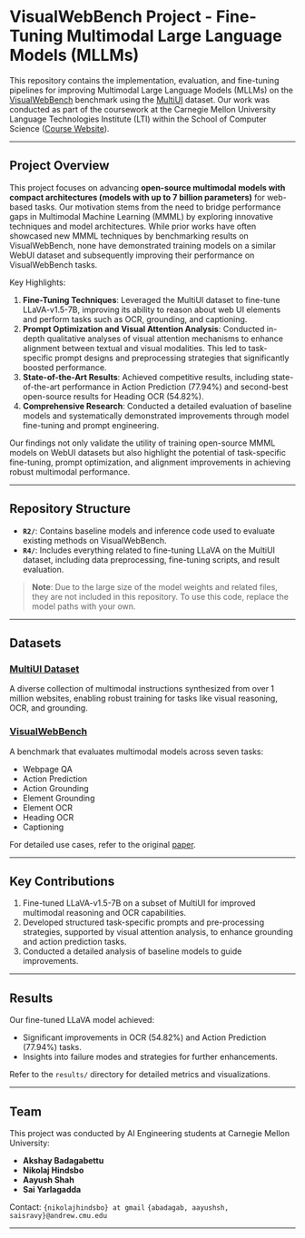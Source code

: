 # VisualWebBench Project - Fine-Tuning Multimodal Large Language Models (MLLMs)

This repository contains the implementation, evaluation, and fine-tuning pipelines for improving Multimodal Large Language Models (MLLMs) on the [VisualWebBench](https://visualwebbench.github.io/) benchmark using the [MultiUI](https://neulab.github.io/MultiUI/) dataset. Our work was conducted as part of the coursework at the Carnegie Mellon University Language Technologies Institute (LTI) within the School of Computer Science ([Course Website](https://cmu-mmml.github.io/)).

---

## Project Overview

This project focuses on advancing **open-source multimodal models with compact architectures (models with up to 7 billion parameters)** for web-based tasks. Our motivation stems from the need to bridge performance gaps in Multimodal Machine Learning (MMML) by exploring innovative techniques and model architectures. While prior works have often showcased new MMML techniques by benchmarking results on VisualWebBench, none have demonstrated training models on a similar WebUI dataset and subsequently improving their performance on VisualWebBench tasks.

Key Highlights:
1. **Fine-Tuning Techniques**: Leveraged the MultiUI dataset to fine-tune LLaVA-v1.5-7B, improving its ability to reason about web UI elements and perform tasks such as OCR, grounding, and captioning.
2. **Prompt Optimization and Visual Attention Analysis**: Conducted in-depth qualitative analyses of visual attention mechanisms to enhance alignment between textual and visual modalities. This led to task-specific prompt designs and preprocessing strategies that significantly boosted performance.
3. **State-of-the-Art Results**: Achieved competitive results, including state-of-the-art performance in Action Prediction (77.94%) and second-best open-source results for Heading OCR (54.82%).
4. **Comprehensive Research**: Conducted a detailed evaluation of baseline models and systematically demonstrated improvements through model fine-tuning and prompt engineering.

Our findings not only validate the utility of training open-source MMML models on WebUI datasets but also highlight the potential of task-specific fine-tuning, prompt optimization, and alignment improvements in achieving robust multimodal performance.

---

## Repository Structure

- **`R2/`**: Contains baseline models and inference code used to evaluate existing methods on VisualWebBench.
- **`R4/`**: Includes everything related to fine-tuning LLaVA on the MultiUI dataset, including data preprocessing, fine-tuning scripts, and result evaluation.

> **Note**: Due to the large size of the model weights and related files, they are not included in this repository. To use this code, replace the model paths with your own.

---

## Datasets

### [MultiUI Dataset](https://neulab.github.io/MultiUI/)
A diverse collection of multimodal instructions synthesized from over 1 million websites, enabling robust training for tasks like visual reasoning, OCR, and grounding.

### [VisualWebBench](https://visualwebbench.github.io/)
A benchmark that evaluates multimodal models across seven tasks:
- Webpage QA
- Action Prediction
- Action Grounding
- Element Grounding
- Element OCR
- Heading OCR
- Captioning

For detailed use cases, refer to the original [paper](https://arxiv.org/pdf/2401.13649.pdf).

---

## Key Contributions

1. Fine-tuned LLaVA-v1.5-7B on a subset of MultiUI for improved multimodal reasoning and OCR capabilities.
2. Developed structured task-specific prompts and pre-processing strategies, supported by visual attention analysis, to enhance grounding and action prediction tasks.
3. Conducted a detailed analysis of baseline models to guide improvements.

---

## Results

Our fine-tuned LLaVA model achieved:
- Significant improvements in OCR (54.82%) and Action Prediction (77.94%) tasks.
- Insights into failure modes and strategies for further enhancements.

Refer to the `results/` directory for detailed metrics and visualizations.

---

## Team

This project was conducted by AI Engineering students at Carnegie Mellon University:
- **Akshay Badagabettu**
- **Nikolaj Hindsbo**
- **Aayush Shah**
- **Sai Yarlagadda**

Contact: 
`{nikolajhindsbo} at gmail`
`{abadagab, aayushsh, saisravy}@andrew.cmu.edu`

---
